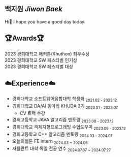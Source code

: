 ## 백지원 *Jiwon Baek*
Hi🤗 I hope you have a good day today.

## 🏆Awards🏆
2023 경희대학교 해커톤(Khuthon) 최우수상<br>
2023 경희대학교 SW 페스티벌 인기상<br>
2023 경희대학교 SW 페스티벌 대상

## ☁️Experience☁️
- 경희대학교 소프트웨어융합대학 학생회  <sub>2021.02 - 2023.12</sub>  
- 경희대학교 DA/AI 동아리 KHUDA 3기  <sub>2023.01 - 2023.07</sub> 
  - CV 트랙 수강
- 경희고등학교 JAVA 알고리즘 멘토링  <sub>2023.08 - 2023.12</sub>
- 경희대학교 객체지향프로그래밍 수업도우미  <sub>2023.09 - 2023.12</sub>
- 경희고등학교 C++ 알고리즘 멘토링  <sub>2024.03 - 2024.07</sub>
- 오늘의웹툰 FE intern <sub>2024.03 ~ 2024.06 </sub>
- 자를란트 대학 독일 전공 연수 <sub>2024.07.07 ~ 2024.07.27 </sub>
